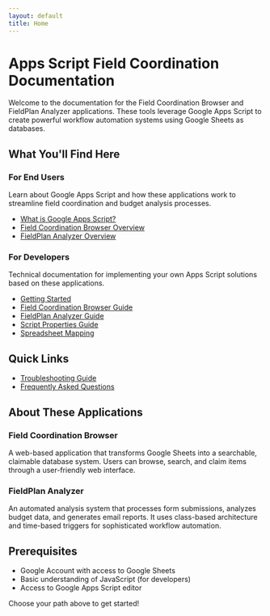 ```yaml
---
layout: default
title: Home
---
```


# Apps Script Field Coordination Documentation

Welcome to the documentation for the Field Coordination Browser and FieldPlan Analyzer applications. These tools leverage Google Apps Script to create powerful workflow automation systems using Google Sheets as databases.

## What You'll Find Here

### For End Users
Learn about Google Apps Script and how these applications work to streamline field coordination and budget analysis processes.

- [What is Google Apps Script?](./end-users/what-is-apps-script)
- [Field Coordination Browser Overview](./end-users/field-coordination-browser-overview)
- [FieldPlan Analyzer Overview](./end-users/fieldplan-analyzer-overview)

### For Developers
Technical documentation for implementing your own Apps Script solutions based on these applications.

- [Getting Started](./developers/getting-started)
- [Field Coordination Browser Guide](./developers/field-coordination-browser/)
- [FieldPlan Analyzer Guide](./developers/fieldplan-analyzer/)
- [Script Properties Guide](./developers/script-properties-guide)
- [Spreadsheet Mapping](./developers/spreadsheet-mapping/)

## Quick Links

- [Troubleshooting Guide](./troubleshooting)
- [Frequently Asked Questions](./faq)

## About These Applications

### Field Coordination Browser
A web-based application that transforms Google Sheets into a searchable, claimable database system. Users can browse, search, and claim items through a user-friendly web interface.

### FieldPlan Analyzer
An automated analysis system that processes form submissions, analyzes budget data, and generates email reports. It uses class-based architecture and time-based triggers for sophisticated workflow automation.

## Prerequisites

- Google Account with access to Google Sheets
- Basic understanding of JavaScript (for developers)
- Access to Google Apps Script editor

Choose your path above to get started!